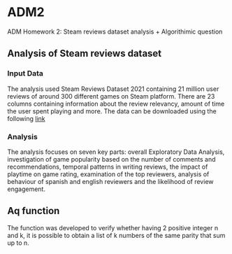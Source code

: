 # ADM2
ADM Homework 2: Steam reviews dataset analysis + Algorithimic question

## Analysis of Steam reviews dataset

### Input Data
The analysis used Steam Reviews Dataset 2021 containing 21 million user reviews of around 300 different games on Steam platform. There are 23 columns containing information about the review relevancy, amount of time the user spent playing and more.
The data can be downloaded using the following [link](https://www.kaggle.com/datasets/najzeko/steam-reviews-2021)

### Analysis
The analysis focuses on seven key parts: overall Exploratory Data Analysis, investigation of game popularity based on the number of comments and recommendations, temporal patterns in writing reviews, the impact of playtime on game rating, examination of the top reviewers, analysis of behaviour of spanish and english reviewers and the likelihood of review engagement. 

## Aq function
The function was developed to verify whether having 2 positive integer n and k, it is possible to obtain a list of k numbers of the same parity that sum up to n.
